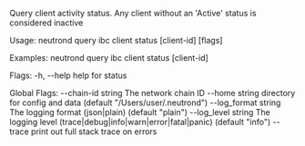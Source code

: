 Query client activity status. Any client without an 'Active' status is considered inactive

Usage:
  neutrond query ibc client status [client-id] [flags]

Examples:
neutrond query ibc client status [client-id]

Flags:
  -h, --help   help for status

Global Flags:
      --chain-id string     The network chain ID
      --home string         directory for config and data (default "/Users/user/.neutrond")
      --log_format string   The logging format (json|plain) (default "plain")
      --log_level string    The logging level (trace|debug|info|warn|error|fatal|panic) (default "info")
      --trace               print out full stack trace on errors
